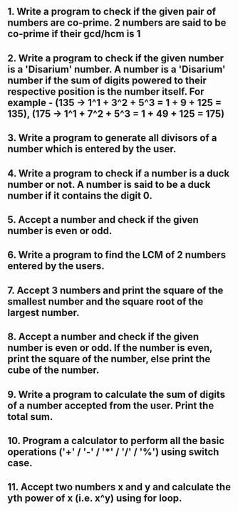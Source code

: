 ## 1. Write a program to check if the given pair of numbers are co-prime. 2 numbers are said to be co-prime if their gcd/hcm is 1

## 2. Write a program to check if the given number is a 'Disarium' number. A number is a 'Disarium' number if the sum of digits powered to their respective position is the number itself. For example - (135 -> 1^1 + 3^2 + 5^3 = 1 + 9 + 125 = 135), (175 -> 1^1 + 7^2 + 5^3 = 1 + 49 + 125 = 175)

## 3. Write a program to generate all divisors of a number which is entered by the user.

## 4. Write a program to check if a number is a duck number or not. A number is said to be a duck number if it contains the digit 0.

## 5. Accept a number and check if the given number is even or odd.

## 6. Write a program to find the LCM of 2 numbers entered by the users.

## 7. Accept 3 numbers and print the square of the smallest number and the square root of the largest number.

## 8. Accept a number and check if the given number is even or odd. If the number is even, print the square of the number, else print the cube of the number.

## 9. Write a program to calculate the sum of digits of a number accepted from the user. Print the total sum.

## 10. Program a calculator to perform all the basic operations ('+' / '-' / '*' / '/' / '%') using switch case.

## 11. Accept two numbers x and y and calculate the yth power of x (i.e. x^y) using for loop.